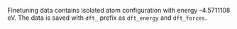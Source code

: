Finetuning data contains isolated atom configuration with energy -4.5711108 eV. The data is saved with `dft_` prefix as `dft_energy` and `dft_forces`.
